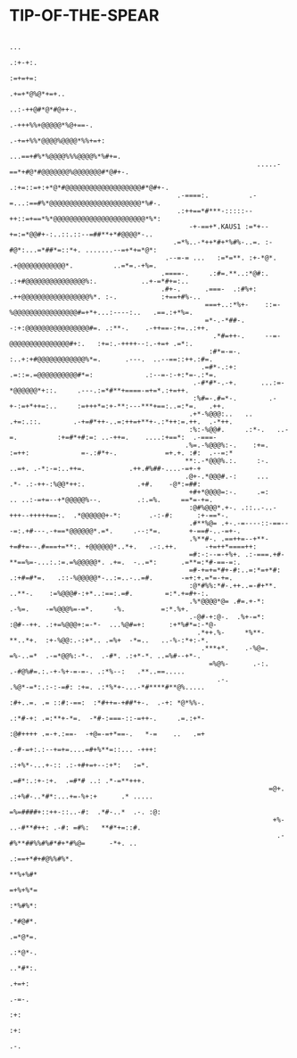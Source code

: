 # TIP-OF-THE-SPEAR
                                                                                                                                                                               
                                                                                                                                                                               
                                                                                                                                                                               
                                                                                                                                                                               
                                                                                      ...                                                                                      
                                                                                    .:+-+:.                                                                                    
                                                                                    :=+=+=:                                                                                    
                                                                                 .+=+*@%@*+=+..                                                                                
                                                                              ..:-++@#*@*#@++-.                                                                                
                                                                             .-+++%%+@@@@@*%@+==-.                                                                             
                                                                           .-+=+%%*@@@@%@@@@*%%+=+:                                                                            
                                                                        ...==+#%*%@@@@%%%@@@@%*%#+=.                                                                           
                                                                  .....-==*+#@*#@@@@@@@%@@@@@@@#*@#+-.                                                                         
                                                                .:+=::=+:+*@*#@@@@@@@@@@@@@@@@@@@#*@#+-.                                                                       
                                              .-====:.          .-=...:==#%*@@@@@@@@@@@@@@@@@@@@@@@*%#-.                                                                       
                                              .:++==*#***-:::::--++::=+==*%*@@@@@@@@@@@@@@@@@@@@@@@*%*:                                                                        
                                                 -+-==+*.KAUS1 :=*+--+=:=*@@#+-:..::.::--=##**+*#@@@@*-..                                                                      
                                             .=*%..-*++*#+*%#%-..=. :-#@*:...=*##*=::*+. .......--=+*+=*@*:                                                                    
                                           .--=-= ...   :=*=**. :+-*@*.  .+@@@@@@@@@@@@*.          ..=*=.-+%=.                                                                 
                                          .====-.     .:#=.**..:*@#:. .:+#@@@@@@@@@@@@@@@%:.           ..+-=*#+=:..                                                            
                                          .#+-.      .===-  .:#%+:    .++@@@@@@@@@@@@@@@@@%*. :-.           :+==+#%-..                                                         
                                                     ===+..:*%+-    ::=-%@@@@@@@@@@@@@@@@#=+*+...:----:..   .==.:+*%=.                                                         
                                                     =*-.-*##-.     -:+:@@@@@@@@@@@@@@@@#=. .:**-.    .-++==-:+=..:++.                                                         
                                                       .*#=++-.     --=-@@@@@@@@@@@@@@@#+:.   :+=:.-++++--:.-+=+ .=*:.                                                         
                                                      :#*=-=-.    :..+:+#@@@@@@@@@@@@%*=.      .---.  ..--==::++.:#=.                                                          
                                                    .=#*-.:+:     .=::=.=@@@@@@@@@@#*=:             .:--=-:-+:*=-.:*=.                                                         
                                                  .-#*#*-.-+.      ...:=-*@@@@@@*+::.     .---.:=*#**+====-=+=*.:+=++.                                                         
                                                  :%#=-.#=*-.        .-+-:=+*++=:..     :=+++*=:+-**:---***+==:..=:*=.   .++.                                                  
                                                 .+*-%@@@:..   ..     .+=:.::.        .-+=#*++-..=:++=+**+-.:*++:=.++.  .-*++.                                                 
                                                 :%:-%@@#.     .:*-.   ..-=.          :+=#*+#:=: ..-++=.    ....:+==*:  .-===-                                                 
                                                .%=.-%@@@%:-.    :+=. :=++:             =-.:#*+-.            =+.+. :#:  .--=:*                                                 
                                                **:.-*@@@%.:.     :-.         ..=+. .-*:-=:..++=.           .++.#%##-....-=+-+                                                 
                                                .@+-.*@@@#.-:     ...         .*- .:-++-:%@@*++:.             .+#.    -@*:=##:                                                 
                                                 +#+*@@@@=:-.     .=:      .. ..:-=+=--+*@@@@@%--.         .:.=%.     ==*=-+=.                                                 
                                                 :@#%@@@*.+-. .::..-..-+++--+++++==:.  .*@@@@@@+-*:       .-:-#:      :+-==*-.                                                 
                                                 .#**%@= .+-.-=----::-==---=:.+#---.-+==*@@@@@@*.=*.     .--:*=.       +-==#-..-=+-.                                           
                                                 .%**#-. .==++=--+**-+=#+=--.#===+=**:. +@@@@@@*..*+.   .-:.++.       -+=++*====++:                                            
                                                 =#:-:--=-+%+. .:-===.+#-**==%=-...:.:=.=%@@@@@*. .+=.  -..=*:      .=**=:*#-==-=:.                                            
                                                 =#-+=+=*#+-#:..=:*=+*#: .:+#=#*=.   .::-%@@@@@*-..:=..-..=#.       -=+:+.=*=-+=.                                              
                                                 :@*#%%:*#-.++..=-#+**.      ..**-.    :=%@@@#-:+*..:==:.=#.        =:*.+=#+-:.                                                
                                                 .%*@@@@*@= .#=.+-*:          .-%=.    -=%@@@%=-=*.     -%.         =:*.%+.                                                    
                                                 .-@#-+:@-.  .%+-=*:        :@#--++. .:+=%@@@+:=-*-  ...%@#=+:      :+*%#*=:-*@-                                               
                                                   .*++.%-     *%**-         **..*+.  :+-%@@:.-:+*.. .=%+  -*=..   ..-%-:*+:-*.                                                
                                                    .***+*.    .-%@=.        =%-..=*  .-=*@@%:-*-.  .-#*. .:+*-*. ..=%#--+*-.                                                  
                                                      =%@%-      .-:.        .-#@%#=.:.-+-%+-=-=-. .:*%--:   .**..==.....                                                      
                                                        .-.                 .%@*-=*:.:-:-=#: :+=. .:*%*+-...-*#****#**@%.....                                                  
                                                                             :#+..=. .= ::#:-==:  :*#++=-+##*+-.  .-+: *@*%%-.                                                 
                                                                             .:*#-+: .=:**+-*=.  -*#-:===-::-=++-.     .=.:+*-                                                 
                                                                             :@#++++ .=-+.:==-  -+@=-=+*==-.   *-=    ..   .=+                                                 
                                                                             .-#-=+:.:--+=+=....=#+%**=::... -+++:                                                            
                                                                              .:+%*-...+-:: .:-+#+=+--:+*:   :=*.                                                              
                                                                               .=#*:.:+-:+.  .=#*# ..: .*-=**+++.                                                              
                                                                     =@+.   .:+%#-..*#*:...+=-%+:+      .* .....                                                               
                                                                     =%=####+::++-::..-#:  .*#-..*  .-. :@:                                                                    
                                                                      +%- ..-#**#++: .-#: =#%:   **#*+=::#.                                                                    
                                                                       .-#%**##%%#%#*#+*#%@=      -*+. ..                                                                      
                                                                            .:==+*#+#@%%#%*.                                                                                   
                                                                                    **%+%#*                                                                                    
                                                                                    =+%+%*=                                                                                    
                                                                                    :*%#%*:                                                                                    
                                                                                    .*#@#*.                                                                                    
                                                                                    .=*@*=.                                                                                    
                                                                                    .:*@*-.                                                                                    
                                                                                    ..*#*:.                                                                                    
                                                                                     .+=+:                                                                                     
                                                                                     .-=-.                                                                                     
                                                                                      :+:                                                                                      
                                                                                      :+:                                                                                      
                                                                                      .-.                                                                                      
                                                                                                                                                                               
                                                                                                                                                                               
                                                                                                                                                                               
